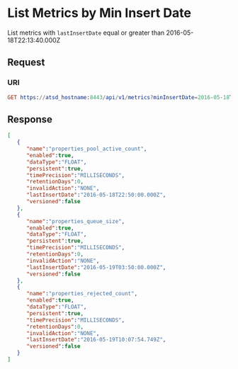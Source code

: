 # List Metrics by Min Insert Date

List metrics with `lastInsertDate` equal or greater than 2016-05-18T22:13:40.000Z

## Request
### URI
```elm
GET https://atsd_hostname:8443/api/v1/metrics?minInsertDate=2016-05-18T22:13:40.000Z
```
## Response
```json
[
   {
      "name":"properties_pool_active_count",
      "enabled":true,
      "dataType":"FLOAT",
      "persistent":true,
      "timePrecision":"MILLISECONDS",
      "retentionDays":0,
      "invalidAction":"NONE",
      "lastInsertDate":"2016-05-18T22:50:00.000Z",
      "versioned":false
   },
   {
      "name":"properties_queue_size",
      "enabled":true,
      "dataType":"FLOAT",
      "persistent":true,
      "timePrecision":"MILLISECONDS",
      "retentionDays":0,
      "invalidAction":"NONE",
      "lastInsertDate":"2016-05-19T03:50:00.000Z",
      "versioned":false
   },
   {
      "name":"properties_rejected_count",
      "enabled":true,
      "dataType":"FLOAT",
      "persistent":true,
      "timePrecision":"MILLISECONDS",
      "retentionDays":0,
      "invalidAction":"NONE",
      "lastInsertDate":"2016-05-19T10:07:54.749Z",
      "versioned":false
   }
]
```
